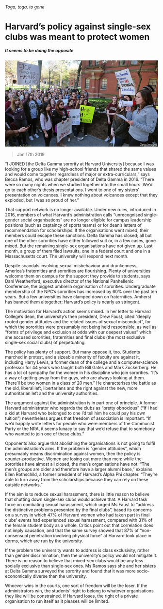 ###### Toga, toga, to gone

# Harvard’s policy against single-sex clubs was meant to protect women 

##### It seems to be doing the opposite 

![image](images/20190119_usp003.jpg) 

> Jan 17th 2019 

“I   JOINED [the Delta Gamma sorority at Harvard University] because I was looking for a group like my high-school friends that shared the same values and would come together regardless of major or extra-curriculars,” says Becca Ramos, who was chapter president of Delta Gamma in 2016. “There were so many nights when we studied together into the small hours. We’d go to each other’s thesis presentations. I went to one of my sisters’ presentation on volcanoes. I knew nothing about volcanoes except that they exploded, but I was so proud of her.” 

That support network is no longer available. Under new rules, introduced in 2016, members of what Harvard’s administration calls “unrecognised single-gender social organisations” are no longer eligible for campus leadership positions (such as captaincy of sports teams) or for dean’s letters of recommendation for scholarships. If the organisations went mixed, their members could escape these sanctions. Delta Gamma has closed; all but one of the other sororities have either followed suit or, in a few cases, gone mixed. But the remaining single-sex organisations have not given up. Last month, a group of them filed lawsuits, one in a federal court and one in a Massachusetts court. The university will respond next month. 

Despite scandals involving sexual misbehaviour and drunkenness, America’s fraternities and sororities are flourishing. Plenty of universities welcome them on campus for the support they provide to students, says Dani Weatherford, executive director of the National Panhellenic Conference, the biggest umbrella organisation of sororities. Undergraduate membership of the NPC’s sororities has increased by 60% over the past ten years. But a few universities have clamped down on fraternities. Amherst has banned them altogether; Harvard’s policy is nearly as stringent. 

The motivation for Harvard’s action seems mixed. In her letter to Harvard College’s dean, the university’s then president, Drew Faust, cited “deeply rooted gender attitudes and the related issues of sexual misconduct”, for which the sororities were presumably not being held responsible, as well as “forms of privilege and exclusion at odds with our deepest values” which she accused sororities, fraternities and final clubs (the most exclusive single-sex social clubs) of perpetuating. 

The policy has plenty of support. But many oppose it, too. Students marched in protest, and a sizeable minority of faculty are against it, including Harry Lewis, a former dean of the college and a computer-science professor for 44 years who taught both Bill Gates and Mark Zuckerberg. He has a lot of sympathy for the women in his discipline who join sororities. “It’s a way of getting away from the guys, who are always looking at them. There’ll be two women in a class of 20 men.” He characterises the battle as the old, liberal left, libertarians and the right against the new, more authoritarian left and the university authorities. 

The argument against the administration is in part one of principle. A former Harvard administrator who regards the clubs as “pretty obnoxious” (“If I had a kid at Harvard who belonged to one I’d tell him he could pay his own tuition”) nevertheless argues that freedom of association is important. “If we’d happily write letters for people who were members of the Communist Party or the NRA, it seems lunacy to say that we’d refuse that to somebody who wanted to join one of these clubs.” 

Opponents also argue that abolishing the organisations is not going to fulfil the administration’s aims. If the problem is “gender attitudes”, which presumably means discrimination against women, then the policy is counter-productive. Women are losing out more than men: while the sororities have almost all closed, the men’s organisations have not. “The men’s groups are older and therefore have a larger alumni base,” explains Ellen Rothschild, a former president of Harvard’s Alpha Phi chapter. “They’re able to turn away from the scholarships because they can rely on these outside networks.” 

If the aim is to reduce sexual harassment, there is little reason to believe that shutting down single-sex clubs would achieve that. A Harvard task force on combating sexual harassment, which urged Ms Faust to “address the distinctive problems presented by the final clubs”, based its concerns on a survey in which 47% of Harvard women who had taken part in final clubs’ events had experienced sexual harassment, compared with 31% of the female student body as a whole. Critics point out that correlation does not imply causation, and that the same survey showed that 87% of “non-consensual penetration involving physical force” at Harvard took place in dorms, which are run by the university. 

If the problem the university wants to address is class exclusivity, rather than gender discrimination, then the university’s policy would not mitigate it. There is no reason to believe that mixed-sex clubs would be any less socially exclusive than single-sex ones. Ms Ramos says she and her sisters at Delta Gamma surveyed the sorority and found that it was more socio-economically diverse than the university. 

Whoever wins in the courts, one sort of freedom will be the loser. If the administrators win, the students’ right to belong to whatever organisations they like will be constrained. If Harvard loses, the right of a private organisation to run itself as it pleases will be limited. 

